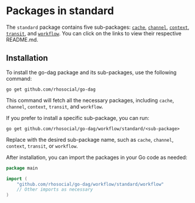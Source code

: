 # Packages in standard

The `standard` package contains five sub-packages: [`cache`](cache), [`channel`](channel), [`context`](context),
[`transit`](transit), and [`workflow`](workflow).
You can click on the links to view their respective README.md.

## Installation

To install the go-dag package and its sub-packages, use the following command:

```shell
go get github.com/rhosocial/go-dag
```

This command will fetch all the necessary packages, including `cache`, `channel`, `context`, `transit`, and `workflow`.

If you prefer to install a specific sub-package, you can run:

```shell
go get github.com/rhosocial/go-dag/workflow/standard/<sub-package>
```

Replace <sub-package> with the desired sub-package name, such as `cache`, `channel`, `context`, `transit`, or `workflow`.

After installation, you can import the packages in your Go code as needed:

```go
package main

import (
    "github.com/rhosocial/go-dag/workflow/standard/workflow"
    // Other imports as necessary
)
```
